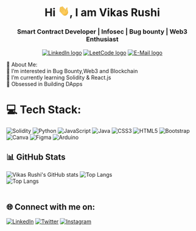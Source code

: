 
<h1 align="center">Hi <img src="https://raw.githubusercontent.com/ABSphreak/ABSphreak/master/gifs/Hi.gif" width="30px">, I am Vikas Rushi </h1>
<h3 align="center">Smart Contract Developer | Infosec | Bug bounty |  Web3 Enthusiast</h3>
<p align="center">
  <a href="https://www.linkedin.com/in/vikas-rushi-4096391b5/"><img src="https://img.shields.io/static/v1?label=LinkedIn&message=vikas-rushi-4096391b5&style=flat-square&logo=LinkedIn&color=blue" alt="LinkedIn logo" /></a>
  <a href="https://leetcode.com/0xVikasRushi/"><img src="https://img.shields.io/static/v1?label=LeetCode&message=0xVikasRushi&style=flat-square&logo=LeetCode&color=blue" alt="LeetCode logo" /></a>
  <a href="mailto:0xvikas@gmail.com"><img src="https://img.shields.io/static/v1?label=E-Mail&message=0xvikas@gmail.com&style=flat-square&logo=Mail.Ru&color=blue" alt="E-Mail logo" /></a>
</p>

 💫 About Me:</br>
👯 I’m interested in Bug Bounty,Web3 and Blockchain<br>🌱 I’m currently learning Solidity & React.js<br>🚀 Obsessed in Building DApps 




# 💻 Tech Stack:
![Solidity](https://img.shields.io/badge/Solidity-%23363636.svg?style=for-the-badge&logo=solidity&logoColor=white) ![Python](https://img.shields.io/badge/python-3670A0?style=for-the-badge&logo=python&logoColor=ffdd54) ![JavaScript](https://img.shields.io/badge/javascript-%23323330.svg?style=for-the-badge&logo=javascript&logoColor=%23F7DF1E) ![Java](https://img.shields.io/badge/java-%23ED8B00.svg?style=for-the-badge&logo=java&logoColor=white) ![CSS3](https://img.shields.io/badge/css3-%231572B6.svg?style=for-the-badge&logo=css3&logoColor=white) ![HTML5](https://img.shields.io/badge/html5-%23E34F26.svg?style=for-the-badge&logo=html5&logoColor=white) ![Bootstrap](https://img.shields.io/badge/bootstrap-%23563D7C.svg?style=for-the-badge&logo=bootstrap&logoColor=white) ![Canva](https://img.shields.io/badge/Canva-%2300C4CC.svg?style=for-the-badge&logo=Canva&logoColor=white) 	![Figma](https://img.shields.io/badge/figma-%23F24E1E.svg?style=for-the-badge&logo=figma&logoColor=white) ![Arduino](https://img.shields.io/badge/-Arduino-00979D?style=for-the-badge&logo=Arduino&logoColor=white)


<h2>📊 GitHub Stats</h2>

<p>
  <img height="180em" src="https://github-readme-stats.vercel.app/api?username=0xVikasRushi&show_icons=true&count_private=true&theme=algolia" alt="Vikas Rushi's GitHub stats" />
  <img height="180em" src="https://github-readme-stats.vercel.app/api/top-langs?username=0xVikasRushi&langs_count=10&show_icons=true&locale=en&layout=compact&theme=algolia" alt="Top Langs">
  <br>
  <img src="https://github-readme-streak-stats.herokuapp.com/?user=c-shubh&theme=algolia&hide_border=false" alt="Top Langs">
  <br><br>
</p>

## 🌐 Connect with me on:
[![LinkedIn](https://img.shields.io/badge/LinkedIn-%230077B5.svg?logo=linkedin&logoColor=white)](https://www.linkedin.com/in/vikas-rushi-4096391b5/)
[![Twitter](https://img.shields.io/badge/Twitter-%231DA1F2.svg?logo=Twitter&logoColor=white)](https://twitter.com/vikas_rushi)
[![Instagram](https://img.shields.io/badge/Instagram-%23E4405F.svg?logo=Instagram&logoColor=white)](https://instagram.com/vikas_rushi)
